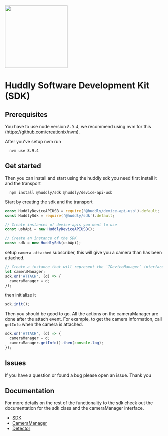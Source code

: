 
<img class="huddly-logo" width="200px" height="auto" src="https://developer.huddly.io/assets/imgs/huddly.png" />

# Huddly Software Development Kit (SDK)

## Prerequisites
You have to use node version ```8.9.4```, we recommend using nvm for this (https://github.com/creationix/nvm).

After you've setup nvm run
```
  nvm use 8.9.4
```

## Get started
Then you can install and start using the huddly sdk you need first install it and the transport
```
  npm install @huddly/sdk @huddly/device-api-usb
```

Start by creating the sdk and the transport

```javascript
const HuddlyDeviceAPIUSB = require('@huddly/device-api-usb').default;
const HuddlySdk = require('@huddly/sdk').default;

// Create instances of device-apis you want to use
const usbApi = new HuddlyDeviceAPIUSB();

// Create an instance of the SDK
const sdk = new HuddlySdk(usbApi);
```

setup ```camera attached``` subscriber, this will give you a camera than has been attached.

```javascript
// Create a instance that will represent the `IDeviceManager` interface
let cameraManager;
sdk.on('ATTACH', (d) => {
  cameraManager = d;
});
```

then initialize it

```javascript
sdk.init();
```

Then you should be good to go. All the actions on the cameraManager are done after the attach event. For example, to get the camera information, call `getInfo` when the camera is attached.

```javascript
sdk.on('ATTACH', (d) => {
  cameraManager = d;
  cameraManager.getInfo().then(console.log);
});
```
## Issues
If you have a question or found a bug please open an issue. Thank you


## Documentation
For more details on the rest of the functionality to the sdk check out the documentation for the sdk class and the cameraManager interface.

 - [SDK](https://developer.huddly.io/classes/HuddlySdk.html)
 - [CameraManager](https://developer.huddly.io/interfaces/IDeviceManager.html)
 - [Detector](https://developer.huddly.io/interfaces/IDetector.html)
